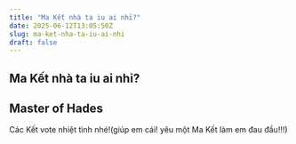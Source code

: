 ```yaml
---
title: "Ma Kết nhà ta iu ai nhỉ?"
date: 2025-06-12T13:05:50Z
slug: ma-ket-nha-ta-iu-ai-nhi
draft: false
---
```


## Ma Kết nhà ta iu ai nhỉ?

## Master of Hades

Các Kết vote nhiệt tình nhé!(giúp em cái! yêu một Ma Kết làm em đau đầu!!!)